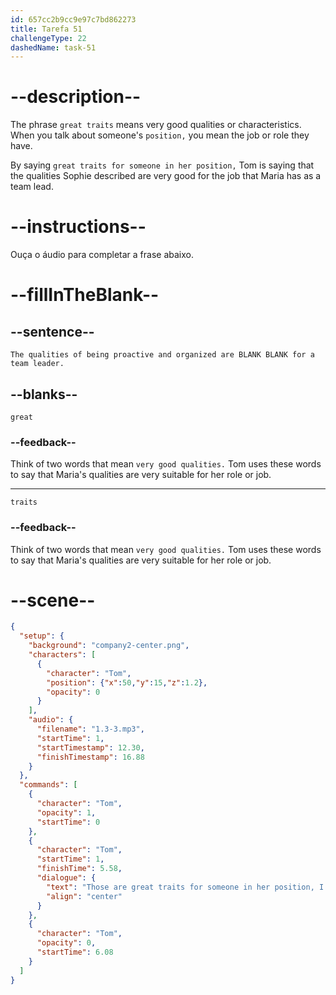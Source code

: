 ```yaml
---
id: 657cc2b9cc9e97c7bd862273
title: Tarefa 51
challengeType: 22
dashedName: task-51
---
```


# --description--

The phrase `great traits` means very good qualities or characteristics. When you talk about someone's `position,` you mean the job or role they have.

By saying `great traits for someone in her position,` Tom is saying that the qualities Sophie described are very good for the job that Maria has as a team lead.

# --instructions--

Ouça o áudio para completar a frase abaixo.

# --fillInTheBlank--

## --sentence--

`The qualities of being proactive and organized are BLANK BLANK for a team leader.`

## --blanks--

`great`

### --feedback--

Think of two words that mean `very good qualities.` Tom uses these words to say that Maria's qualities are very suitable for her role or job.

---

`traits`

### --feedback--

Think of two words that mean `very good qualities.` Tom uses these words to say that Maria's qualities are very suitable for her role or job.

# --scene--

```json
{
  "setup": {
    "background": "company2-center.png",
    "characters": [
      {
        "character": "Tom",
        "position": {"x":50,"y":15,"z":1.2},
        "opacity": 0
      }
    ],
    "audio": {
      "filename": "1.3-3.mp3",
      "startTime": 1,
      "startTimestamp": 12.30,
      "finishTimestamp": 16.88
    }
  },
  "commands": [
    {
      "character": "Tom",
      "opacity": 1,
      "startTime": 0
    },
    {
      "character": "Tom",
      "startTime": 1,
      "finishTime": 5.58,
      "dialogue": {
        "text": "Those are great traits for someone in her position, I think. What does she do as the team lead?",
        "align": "center"
      }
    },
    {
      "character": "Tom",
      "opacity": 0,
      "startTime": 6.08
    }
  ]
}
```
